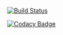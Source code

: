 [![Build Status](https://api.travis-ci.org/JeremyFSMoreau/tp-indus-iw1.svg?branch=master)](https://api.travis-ci.org/JeremyFSMoreau/tp-indus-iw1)

[![Codacy Badge](https://api.codacy.com/project/badge/Grade/fa4f1e23da904d1fb92b878bc6755bdd)](https://www.codacy.com/app/jeremyfs.moreau/tp-indus-iw1?utm_source=github.com&amp;utm_medium=referral&amp;utm_content=JeremyFSMoreau/tp-indus-iw1&amp;utm_campaign=Badge_Grade)
